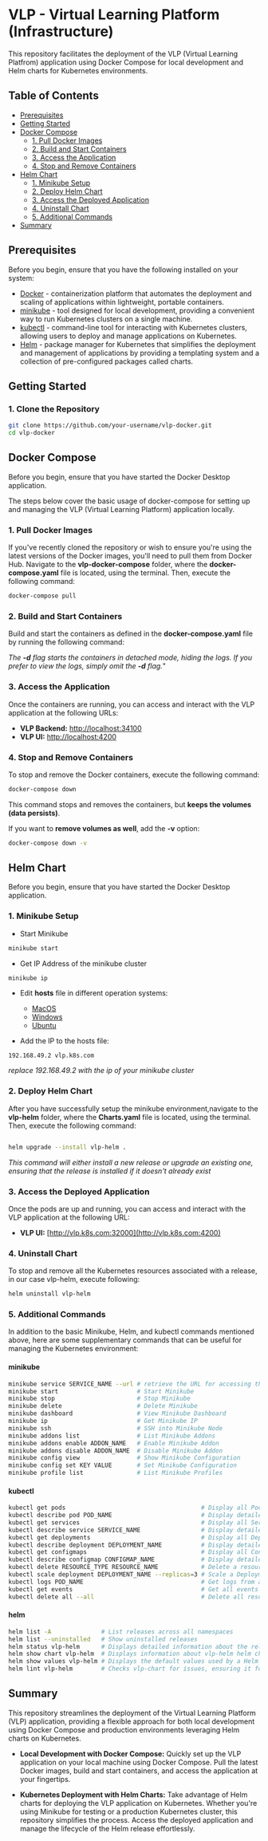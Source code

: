 # VLP - Virtual Learning Platform (Infrastructure)

This repository facilitates the deployment of the VLP (Virtual Learning Platfrom) application using Docker Compose for local development and Helm charts for Kubernetes environments.

## Table of Contents

- [Prerequisites](#prerequisites)
- [Getting Started](#getting-started)
- [Docker Compose](#docker-compose)
  - [1. Pull Docker Images](#1-pull-docker-images)
  - [2. Build and Start Containers](#2-build-and-start-containers)
  - [3. Access the Application](#3-access-the-application)
  - [4. Stop and Remove Containers](#4-stop-and-remove-containers)
- [Helm Chart](#helm-chart)
  - [1. Minikube Setup](#1-minikube-setup)
  - [2. Deploy Helm Chart](#2-deploy-helm-chart)
  - [3. Access the Deployed Application](#3-access-the-deployed-application)
  - [4. Uninstall Chart](#4-uninstall-chart)
  - [5. Additional Commands](#5-additional-commands)
- [Summary](#summary)

## Prerequisites

Before you begin, ensure that you have the following installed on your system:

- [Docker](https://docs.docker.com/get-docker/) - containerization platform that automates the deployment and scaling of applications within lightweight, portable containers.
- [minikube](https://minikube.sigs.k8s.io/docs/start/) - tool designed for local development, providing a convenient way to run Kubernetes clusters on a single machine.
- [kubectl](https://kubernetes.io/docs/tasks/tools/) - command-line tool for interacting with Kubernetes clusters, allowing users to deploy and manage applications on Kubernetes.
- [Helm](https://helm.sh/docs/intro/install/) - package manager for Kubernetes that simplifies the deployment and management of applications by providing a templating system and a collection of pre-configured packages called charts.

## Getting Started

### 1. Clone the Repository

```bash
git clone https://github.com/your-username/vlp-docker.git
cd vlp-docker
```

## Docker Compose

Before you begin, ensure that you have started the Docker Desktop application.

The steps below cover the basic usage of docker-compose for setting up and managing the VLP (Virtual Learning Platform) application locally.

### 1. Pull Docker Images

If you've recently cloned the repository or wish to ensure you're using the latest versions of the Docker images, you'll need to pull them from Docker Hub. Navigate to the **vlp-docker-compose** folder, where the **docker-compose.yaml** file is located, using the terminal. Then, execute the following command:

```bash
docker-compose pull
```

### 2. Build and Start Containers

Build and start the containers as defined in the **docker-compose.yaml** file by running the following command:

_The_ **_-d_** _flag starts the containers in detached mode, hiding the logs. If you prefer to view the logs, simply omit the_ **_-d_** _flag._"

### 3. Access the Application

Once the containers are running, you can access and interact with the VLP application at the following URLs:

- **VLP Backend:** [http://localhost:34100](http://localhost:34100)
- **VLP UI:** [http://localhost:4200](http://localhost:4200)

### 4. Stop and Remove Containers

To stop and remove the Docker containers, execute the following command:

```bash
docker-compose down
```

This command stops and removes the containers, but **keeps the volumes (data persists)**.

If you want to **remove volumes as well**, add the **-v** option:

```bash
docker-compose down -v
```

## Helm Chart

Before you begin, ensure that you have started the Docker Desktop application.

### 1. Minikube Setup

- Start Minikube

```bash
minikube start
```

- Get IP Address of the minikube cluster

```bash
minikube ip
```

- Edit **hosts** file in different operation systems:

  - [MacOS](https://www.imore.com/how-edit-your-macs-hosts-file-and-why-you-would-want#page1)
  - [Windows](https://www.groovypost.com/howto/edit-hosts-file-windows-10/)
  - [Ubuntu](https://manpages.ubuntu.com/manpages/trusty/man5/hosts.5.html)
    &nbsp;

- Add the IP to the hosts file:

```
192.168.49.2 vlp.k8s.com
```

_replace 192.168.49.2 with the ip of your minikube cluster_

### 2. Deploy Helm Chart

After you have successfully setup the minikube environment,navigate to the **vlp-helm** folder, where the **Charts.yaml** file is located, using the terminal. Then, execute the following command:

```bash

helm upgrade --install vlp-helm .
```

_This command will either install a new release or upgrade an existing one, ensuring that the release is installed if it doesn't already exist_

### 3. Access the Deployed Application

Once the pods are up and running, you can access and interact with the VLP application at the following URL:

- **VLP UI:** [http://vlp.k8s.com:32000](http://vlp.k8s.com:4200)

### 4. Uninstall Chart

To stop and remove all the Kubernetes resources associated with a release, in our case vlp-helm, execute following:

```bash
helm uninstall vlp-helm
```

### 5. Additional Commands

In addition to the basic Minikube, Helm, and kubectl commands mentioned above, here are some supplementary commands that can be useful for managing the Kubernetes environment:

#### minikube

```bash
minikube service SERVICE_NAME --url # retrieve the URL for accessing the service exposed by the Kubernetes service.
minikube start                      # Start Minikube
minikube stop                       # Stop Minikube
minikube delete                     # Delete Minikube
minikube dashboard                  # View Minikube Dashboard
minikube ip                         # Get Minikube IP
minikube ssh                        # SSH into Minikube Node
minikube addons list                # List Minikube Addons
minikube addons enable ADDON_NAME   # Enable Minikube Addon
minikube addons disable ADDON_NAME  # Disable Minikube Addon
minikube config view                # Show Minikube Configuration
minikube config set KEY VALUE       # Set Minikube Configuration
minikube profile list               # List Minikube Profiles
```

#### kubectl

```bash
kubectl get pods                                      # Display all Pods in the current namespace
kubectl describe pod POD_NAME                         # Display detailed information about a Pod
kubectl get services                                  # Display all Services in the current namespace
kubectl describe service SERVICE_NAME                 # Display detailed information about a Service
kubectl get deployments                               # Display all Deployments in the current namespace
kubectl describe deployment DEPLOYMENT_NAME           # Display detailed information about a Deployment
kubectl get configmaps                                # Display all ConfigMaps in the current namespace
kubectl describe configmap CONFIGMAP_NAME             # Display detailed information about a ConfigMap
kubectl delete RESOURCE_TYPE RESOURCE_NAME            # Delete a resource by name
kubectl scale deployment DEPLOYMENT_NAME --replicas=3 # Scale a Deployment
kubectl logs POD_NAME                                 # Get logs from a Pod
kubectl get events                                    # Get all events in the current namespace
kubectl delete all --all                              # Delete all resources in the current namespace
```

#### helm

```bash
helm list -A              # List releases across all namespaces
helm list --uninstalled   # Show uninstalled releases
helm status vlp-helm      # Displays detailed information about the release
helm show chart vlp-helm  # Displays information about vlp-helm helm chart, such as its values, README, and templates.
helm show values vlp-helm # Displays the default values used by a Helm chart.
helm lint vlp-helm        # Checks vlp-chart for issues, ensuring it follows best practices.
```

## Summary

This repository streamlines the deployment of the Virtual Learning Platform (VLP) application, providing a flexible approach for both local development using Docker Compose and production environments leveraging Helm charts on Kubernetes.

- **Local Development with Docker Compose:** Quickly set up the VLP application on your local machine using Docker Compose. Pull the latest Docker images, build and start containers, and access the application at your fingertips.

- **Kubernetes Deployment with Helm Charts:** Take advantage of Helm charts for deploying the VLP application on Kubernetes. Whether you're using Minikube for testing or a production Kubernetes cluster, this repository simplifies the process. Access the deployed application and manage the lifecycle of the Helm release effortlessly.
